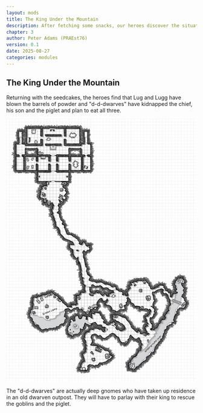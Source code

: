 ```yaml
---
layout: mods
title: The King Under the Mountain
description: After fetching some snacks, our heroes discover the situation in the cave has escalated somewhat.
chapter: 3
author: Peter Adams (PRAEst76)
version: 0.1
date: 2025-08-27
categories: modules
---
```

## The King Under the Mountain

Returning with the seedcakes, the heroes find that Lug and Lugg have blown the barrels of powder and "d-d-dwarves" have kidnapped the chief, his son and the piglet and plan to eat all three.

![Map of Dwarf Fortress](maps/Dwarf-Fortress.png)

The "d-d-dwarves" are actually deep gnomes who have taken up residence in an old dwarven outpost. They will have to parlay with their king to rescue the goblins and the piglet.
